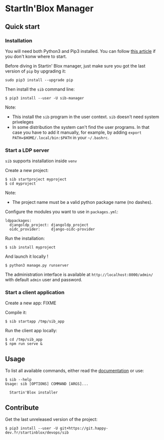 # StartIn'Blox Manager

## Quick start

### Installation

You will need both Python3 and Pip3 installed. You can follow [this article](https://realpython.com/installing-python/) if you don't konw where to start.

Before diving in Startin' Blox manager, just make sure you got the last version of `pip` by upgrading it:
```
sudo pip3 install --upgrade pip
```

Then install the `sib` command line:
```
$ pip3 install --user -U sib-manager
```

Note:

 * This install the `sib` program in the user context. `sib` doesn't need system priveleges
 * In some distribution the system can't find the user programs. In that case you have to add it manually, for example, by adding `export PATH=$HOME/.local/bin:$PATH` in your `~/.bashrc`.

### Start a LDP server

`sib` supports installation inside `venv`

Create a new project:
```
$ sib startproject myproject
$ cd myproject
```

Note:

 * The project name must be a valid python package name (no dashes).

Configure the modules you want to use in `packages.yml`:
```
ldppackages:
  djangoldp_project: djangoldp_project
  oidc_provider:     django-oidc-provider
```

Run the installation:
```
$ sib install myproject
```

And launch it locally !
```
$ python3 manage.py runserver
```

The administration interface is available at `http://localhost:8000/admin/` with default `admin` user and password.

### Start a client application

Create a new app: FIXME

Compile it:
```
$ sib startapp /tmp/sib_app
```

Run the client app locally:
```
$ cd /tmp/sib_app
$ npm run serve &
```

## Usage

To list all available commands, either read the [documentation](docs/home) or use:
```
$ sib --help
Usage: sib [OPTIONS] COMMAND [ARGS]...

  Startin'Blox installer
```

## Contribute

Get the last unreleased version of the project:
```
$ pip3 install --user -U git+https://git.happy-dev.fr/startinblox/devops/sib
```

